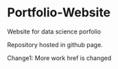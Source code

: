 # Portfolio-Website
Website for data science porfolio

Repository hosted in github page. 

Change1: More work href is changed
